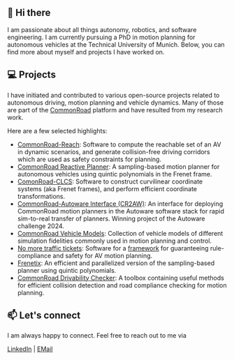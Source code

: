 ## 👋 Hi there
I am passionate about all things autonomy, robotics, and software engineering. 
I am currently pursuing a PhD in motion planning for autonomous vehicles at the Technical University of Munich.
Below, you can find more about myself and projects I have worked on.


## 💻 Projects
I have initiated and contributed to various open-source projects related to autonomous driving, motion planning and vehicle dynamics.
Many of those are part of the [CommonRoad](https://commonroad.in.tum.de/) platform and have resulted from my research work.

Here are a few selected highlights:

- [CommonRoad-Reach](https://github.com/CommonRoad/commonroad-reachable-set): Software to compute the reachable set of an AV in dynamic scenarios, and generate collision-free driving corridors which are used as safety constraints for planning.
- [CommonRoad Reactive Planner](https://github.com/CommonRoad/commonroad-reactive-planner): A sampling-based motion planner for autonomous vehicles using quintic polynomials in the Frenet frame.
- [ComonRoad-CLCS](https://github.com/CommonRoad/commonroad-clcs): Software to construct curvilinear coordinate systems (aka Frenet frames), and perform efficient coordinate transformations.
- [CommonRoad-Autoware Interface (CR2AW)](https://github.com/CommonRoad/commonroad-autoware-interface): An interface for deploying CommonRoad motion planners in the Autoware software stack for rapid sim-to-real transfer of planners. Winning project of the Autoware challenge 2024.
- [CommonRoad Vehicle Models](https://gitlab.lrz.de/tum-cps/commonroad-vehicle-models): Collection of vehicle models of different simulation fidelities commonly used in motion planning and control.
- [No more traffic tickets](https://github.com/CommonRoad/no-more-traffic-tickets): Software for a [framework](https://ieeexplore.ieee.org/abstract/document/11030935) for guaranteeing rule-compliance and safety for AV motion planning.
- [Frenetix](https://github.com/TUM-AVS/Frenetix-Motion-Planner): An efficient and parallelized version of the sampling-based planner using quintic polynomials.
- [CommonRoad Drivability Checker](https://github.com/CommonRoad/commonroad-drivability-checker): A toolbox containing useful methods for efficient collision detection and road compliance checking for motion planning.


## 📫 Let's connect

I am always happy to connect. Feel free to reach out to me via

[LinkedIn](https://www.linkedin.com/in/gerald-w%C3%BCrsching-01850b179/)  |  [EMail](wuersching.g@gmail.com)


<!--
**geraldfw/geraldfw** is a ✨ _special_ ✨ repository because its `README.md` (this file) appears on your GitHub profile.

Here are some ideas to get you started:

- 🔭 I’m currently working on ...
- 🌱 I’m currently learning ...
- 👯 I’m looking to collaborate on ...
- 🤔 I’m looking for help with ...
- 💬 Ask me about ...
- 📫 How to reach me: ...
- 😄 Pronouns: ...
- ⚡ Fun fact: ...
-->
